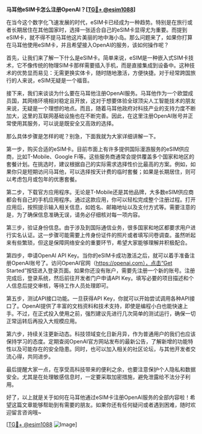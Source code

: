 **马耳他eSIM卡怎么注册OpenAI？[[TG💪+ @esim1088](https://t.me/s/esim1088)]**

在当今这个数字化飞速发展的时代，eSIM卡已经成为一种趋势。特别是在旅行或者长期居住在其他国家时，选择一张适合自己的eSIM卡显得尤为重要。而提到eSIM卡，就不得不提马耳他这片美丽的地中海小岛。那么问题来了，如果你打算在马耳他使用eSIM卡，并且希望接入OpenAI的服务，该如何操作呢？

首先，让我们来了解一下什么是eSIM卡。简单来说，eSIM是一种嵌入式SIM卡技术，它不像传统的物理SIM卡那样需要插入手机，而是直接集成到设备中。这种技术的优势显而易见：无需更换实体卡，随时随地激活，方便快捷。对于经常跨国旅行的人来说，eSIM无疑是一个福音。

接下来，我们来谈谈为什么要在马耳他注册OpenAI服务。马耳他作为一个欧盟成员国，其网络环境相对稳定且开放，这对于想要体验全球顶尖人工智能技术的朋友来说，无疑是一个理想的地点。而且，随着马耳他政府对科技产业的支持力度不断加大，这里的互联网基础设施也在不断完善。因此，在这里注册OpenAI账号并正常使用其服务，可以说是既安全又高效的选择。

那么具体步骤是怎样的呢？别急，下面我就为大家详细讲解一下。

第一步，购买合适的eSIM卡。目前市面上有许多提供国际漫游服务的eSIM供应商，比如T-Mobile、Google Fi等。这些服务商通常会提供覆盖多个国家和地区的套餐计划。在挑选时，建议根据自己的实际需求选择性价比最高的方案。例如，如果你只是短期访问马耳他，可以选择按天计费的临时套餐；如果是长期居住，则可以考虑包月或包年的优惠套餐。

第二步，下载官方应用程序。无论是T-Mobile还是其他品牌，大多数eSIM供应商都会有自己的手机应用程序。通过这款应用，你可以轻松完成整个注册过程。打开应用后，按照提示输入相关信息，如姓名、邮箱地址以及支付方式等。需要注意的是，为了确保信息准确无误，请务必仔细核对每一项内容。

第三步，验证身份信息。由于涉及到国际通信业务，很多国家和地区都要求用户进行实名认证。这一步骤可能需要上传身份证件的照片或者填写问卷调查。虽然听起来有些繁琐，但这是保障网络安全的重要环节，希望大家能够理解并积极配合。

第四步，申请OpenAI API Key。当你的eSIM卡成功激活之后，就可以着手准备注册OpenAI账号了。访问OpenAI官网（https://openai.com），点击“Get Started”按钮进入登录页面。如果你还没有账户，需要先注册一个新的账号。注册完成后，登录系统，然后前往开发者门户申请API Key。填写必要的项目描述和个人信息后提交审核，等待工作人员处理即可。

第五步，测试API接口功能。一旦获得API Key，你就可以开始尝试调用各种API接口了。OpenAI提供了丰富的文档资料和技术支持，即使是编程小白也能快速上手。不过，在正式投入使用之前，强烈建议先进行几次简单的测试运行，确保一切正常运转后再投入大规模应用。

第六步，持续关注更新动态。科技领域变化日新月异，作为普通用户的我们也应该保持学习的态度。定期查阅OpenAI官方网站发布的最新公告，了解新增的功能特性以及可能存在的安全隐患。同时，也可以加入相关的社区论坛，与其他开发者交流心得，共同进步。

最后提醒大家一点，在享受高科技带来的便利之余，也要注意保护个人隐私和数据安全。尤其是在处理敏感信息时，一定要采取加密措施，避免泄露给不法分子利用。

好了，以上就是关于如何在马耳他通过eSIM卡注册OpenAI服务的全部内容啦！希望这篇文章能够帮助到有需要的朋友。如果你还有任何疑问或者遇到困难，随时欢迎留言咨询哦~ 

[[TG💪+ @esim1088](https://t.me/s/esim1088) ![Image](https://i.postimg.cc/4NQfJmqS/Snipaste-2025-05-13-00-14-12.png)]